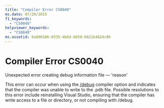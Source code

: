 ```yaml
---
title: "Compiler Error CS0040"
ms.date: 07/20/2015
f1_keywords: 
  - "CS0040"
helpviewer_keywords: 
  - "CS0040"
ms.assetid: 6a600166-0335-4b6d-b050-6821b4624c96
---
```

# Compiler Error CS0040
Unexpected error creating debug information file — 'reason'  
  
 This error can occur when using the [/debug](../language-reference/compiler-options/debug-compiler-option.md) compiler option and indicates that the compiler was unable to write to the .pdb file. Possible resolutions to this error include reinstalling Visual Studio, ensuring that the compiler has write access to a file or directory, or not compiling with /debug.
